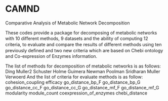 # CAMND
Comparative Analysis of Metabolic Network Decomposition

 These codes provide a package for decomposing of metabolic networks with 10 diﬀerent methods, 9 datasets and the ability of computing
 12 criteria, to evaluate and compare the results of diﬀerent methods using ten previously deﬁned and two new criteria which are based
on Chebi ontology and Co-expression of Enzymes information.

The list of methods for decomposition of metabolic networks is as follows:
Ding
Muller2
Schuster
Holme
Guimera
Newman
Poolman
Sridharan
Muller
Verwoerd
And the list of criteria for evaluate methods is as follow:
cohesion_coupling
efficacy
go_distance_bp_F
go_distance_bp_G
go_distance_cc_F
go_distance_cc_G
go_distance_mf_F
go_distance_mf_G
modularity
module_count
coexpression_of_enzymes
chebi_distance
